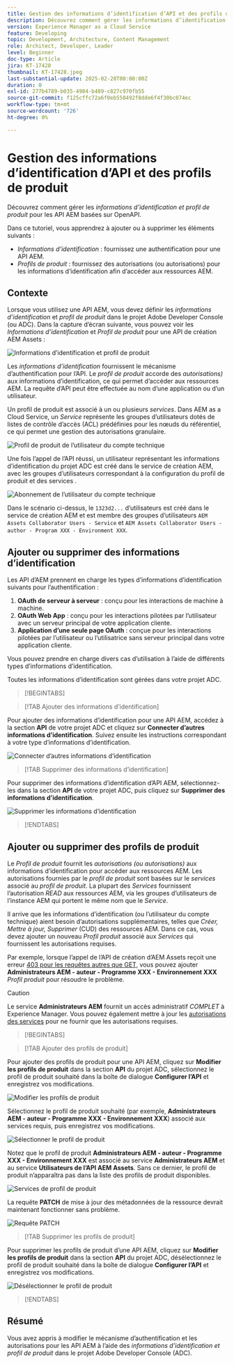 ```yaml
---
title: Gestion des informations d’identification d’API et des profils de produit
description: Découvrez comment gérer les informations d’identification et les profils de produit pour les API AEM.
version: Experience Manager as a Cloud Service
feature: Developing
topic: Development, Architecture, Content Management
role: Architect, Developer, Leader
level: Beginner
doc-type: Article
jira: KT-17428
thumbnail: KT-17428.jpeg
last-substantial-update: 2025-02-28T00:00:00Z
duration: 0
exl-id: 277b4789-b035-4904-b489-c827c970fb55
source-git-commit: f125cffc72a6f0eb558492f8dde6f4f30bc074ec
workflow-type: tm+mt
source-wordcount: '726'
ht-degree: 0%

---
```


# Gestion des informations d’identification d’API et des profils de produit

Découvrez comment gérer les _informations d’identification et profil de produit_ pour les API AEM basées sur OpenAPI.

Dans ce tutoriel, vous apprendrez à ajouter ou à supprimer les éléments suivants :

- _Informations d’identification_ : fournissez une authentification pour une API AEM.
- _Profils de produit_ : fournissez des autorisations (ou autorisations) pour les informations d’identification afin d’accéder aux ressources AEM.

## Contexte

Lorsque vous utilisez une API AEM, vous devez définir les _informations d’identification_ et _profil de produit_ dans le projet Adobe Developer Console (ou ADC). Dans la capture d’écran suivante, vous pouvez voir les _Informations d’identification_ et _Profil de produit_ pour une API de création AEM Assets :

![ Informations d’identification et profil de produit ](../assets/how-to/API-Credentials-Product-Profile.png)

Les _informations d’identification_ fournissent le mécanisme d’authentification pour l’API. Le _profil de produit_ accorde des _autorisations)_ aux informations d’identification, ce qui permet d’accéder aux ressources AEM. La requête d’API peut être effectuée au nom d’une application ou d’un utilisateur.

Un profil de produit est associé à un ou plusieurs _services_. Dans AEM as a Cloud Service, un _Service_ représente les groupes d’utilisateurs dotés de listes de contrôle d’accès (ACL) prédéfinies pour les nœuds du référentiel, ce qui permet une gestion des autorisations granulaire.

![ Profil de produit de l’utilisateur du compte technique ](../assets/s2s/technical-account-user-product-profile.png)

Une fois l’appel de l’API réussi, un utilisateur représentant les informations d’identification du projet ADC est créé dans le service de création AEM, avec les groupes d’utilisateurs correspondant à la configuration du profil de produit et des services .

![Abonnement de l’utilisateur du compte technique](../assets/s2s/technical-account-user-membership.png)

Dans le scénario ci-dessus, le `1323d2...` d’utilisateurs est créé dans le service de création AEM et est membre des groupes d’utilisateurs `AEM Assets Collaborator Users - Service` et `AEM Assets Collaborator Users - author - Program XXX - Environment XXX`.

## Ajouter ou supprimer des informations d’identification

Les API d’AEM prennent en charge les types d’informations d’identification suivants pour l’authentification :

1. **OAuth de serveur à serveur** : conçu pour les interactions de machine à machine.
1. **OAuth Web App** : conçu pour les interactions pilotées par l’utilisateur avec un serveur principal de votre application cliente.
1. **Application d’une seule page OAuth** : conçue pour les interactions pilotées par l’utilisateur ou l’utilisatrice sans serveur principal dans votre application cliente.

Vous pouvez prendre en charge divers cas d’utilisation à l’aide de différents types d’informations d’identification.

Toutes les informations d’identification sont gérées dans votre projet ADC.

>[!BEGINTABS]

>[!TAB Ajouter des informations d’identification]

Pour ajouter des informations d’identification pour une API AEM, accédez à la section **API** de votre projet ADC et cliquez sur **Connecter d’autres informations d’identification**. Suivez ensuite les instructions correspondant à votre type d’informations d’identification.

![Connecter d’autres informations d’identification](../assets/how-to/connect-another-credential.png)

>[!TAB Supprimer des informations d’identification]

Pour supprimer des informations d’identification d’API AEM, sélectionnez-les dans la section **API** de votre projet ADC, puis cliquez sur **Supprimer des informations d’identification**.

![Supprimer les informations d’identification](../assets/how-to/delete-credential.png)


>[!ENDTABS]

## Ajouter ou supprimer des profils de produit

Le _Profil de produit_ fournit les _autorisations (ou autorisations)_ aux informations d’identification pour accéder aux ressources AEM. Les autorisations fournies par le _profil de produit_ sont basées sur le _services_ associé au _profil de produit_. La plupart des _Services_ fournissent l’autorisation _READ_ aux ressources AEM, via les groupes d’utilisateurs de l’instance AEM qui portent le même nom que le _Service_.

Il arrive que les informations d’identification (ou l’utilisateur du compte technique) aient besoin d’autorisations supplémentaires, telles que _Créer, Mettre à jour, Supprimer_ (CUD) des ressources AEM. Dans ce cas, vous devez ajouter un nouveau _Profil produit_ associé aux _Services_ qui fournissent les autorisations requises.

Par exemple, lorsque l’appel de l’API de création d’AEM Assets reçoit une erreur [403 pour les requêtes autres que GET](../use-cases/invoke-api-using-oauth-s2s.md#403-error-for-non-get-requests), vous pouvez ajouter **Administrateurs AEM - auteur - Programme XXX - Environnement XXX** _Profil produit_ pour résoudre le problème.

>[!CAUTION]
>
>Le service **Administrateurs AEM** fournit un accès administratif _COMPLET_ à Experience Manager. Vous pouvez également mettre à jour les [autorisations des services](./services-user-group-permission-management.md) pour ne fournir que les autorisations requises.

>[!BEGINTABS]

>[!TAB Ajouter des profils de produit]

Pour ajouter des profils de produit pour une API AEM, cliquez sur **Modifier les profils de produit** dans la section **API** du projet ADC, sélectionnez le profil de produit souhaité dans la boîte de dialogue **Configurer l’API** et enregistrez vos modifications.

![Modifier les profils de produit](../assets/how-to/edit-product-profiles.png)

Sélectionnez le profil de produit souhaité (par exemple, **Administrateurs AEM - auteur - Programme XXX - Environnement XXX**) associé aux services requis, puis enregistrez vos modifications.

![Sélectionner le profil de produit](../assets/how-to/select-product-profile.png)

Notez que le profil de produit **Administrateurs AEM - auteur - Programme XXX - Environnement XXX** est associé au service **Administrateurs AEM** et au service **Utilisateurs de l’API AEM Assets**. Sans ce dernier, le profil de produit n’apparaîtra pas dans la liste des profils de produit disponibles.

![Services de profil de produit](../assets/how-to/product-profile-services.png)

La requête **PATCH** de mise à jour des métadonnées de la ressource devrait maintenant fonctionner sans problème.

![Requête PATCH](../assets/how-to/patch-request.png)


>[!TAB Supprimer les profils de produit]

Pour supprimer les profils de produit d’une API AEM, cliquez sur **Modifier les profils de produit** dans la section **API** du projet ADC, désélectionnez le profil de produit souhaité dans la boîte de dialogue **Configurer l’API** et enregistrez vos modifications.

![Désélectionner le profil de produit](../assets/how-to/deselect-product-profile.png)

>[!ENDTABS]

## Résumé

Vous avez appris à modifier le mécanisme d’authentification et les autorisations pour les API AEM à l’aide des _informations d’identification et profil de produit_ dans le projet Adobe Developer Console (ADC).
